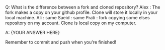 Q: What is the difference between a fork and cloned repository?
Alex : The fork makes a copy on your github profile. Clone will store it locally in your local machine.
Ali : same
Saeid : same
Prati : fork copying some elses repository on my account. Clone is local copy on my computer.

A: {YOUR ANSWER HERE}

Remember to commit and push when you're finished!
